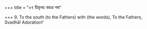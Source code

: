 +++
title = "०९ पितृभ्यः स्वधा नम"

+++
9. To the south (to the Fathers) with (the words), To the Fathers, Svadhā! Adoration!'
